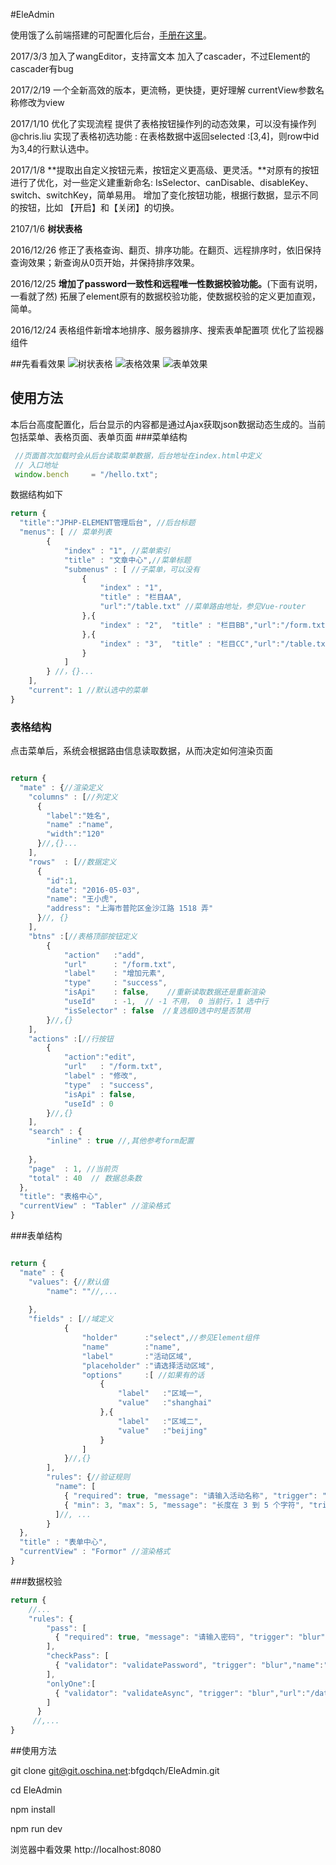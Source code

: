 #EleAdmin

使用饿了么前端搭建的可配置化后台，[手册在这里](http://www.kancloud.cn/jixzfw/ele_admin)。

2017/3/3
  加入了wangEditor，支持富文本
  加入了cascader，不过Element的cascader有bug

2017/2/19
  一个全新高效的版本，更流畅，更快捷，更好理解
  currentView参数名称修改为view

2017/1/10
  优化了实现流程
  提供了表格按钮操作列的动态效果，可以没有操作列 @chris.liu 
  实现了表格初选功能 : 在表格数据中返回selected :[3,4]，则row中id为3,4的行默认选中。


2017/1/8
  **提取出自定义按钮元素，按钮定义更高级、更灵活。**对原有的按钮进行了优化，对一些定义建重新命名: IsSelector、canDisable、disableKey、switch、switchKey，简单易用。
  增加了变化按钮功能，根据行数据，显示不同的按钮，比如 【开启】和【关闭】的切换。
  

2107/1/6
  **树状表格**

2016/12/26
  修正了表格查询、翻页、排序功能。在翻页、远程排序时，依旧保持查询效果；新查询从0页开始，并保持排序效果。

2016/12/25
   **增加了password一致性和远程唯一性数据校验功能。**(下面有说明，一看就了然) 拓展了element原有的数据校验功能，使数据校验的定义更加直观，简单。

2016/12/24 
  表格组件新增本地排序、服务器排序、搜索表单配置项
  优化了监视器组件

  
##先看看效果
![树状表格](http://git.oschina.net/uploads/images/2017/0106/134305_b9dff11b_45533.jpeg "树表格")
![表格效果](http://git.oschina.net/uploads/images/2016/1224/083631_6b448b48_45533.jpeg "表格示例")
![表单效果](http://git.oschina.net/uploads/images/2016/1221/150557_9ba5805b_45533.jpeg "表单示例")

## 使用方法
本后台高度配置化，后台显示的内容都是通过Ajax获取json数据动态生成的。当前包括菜单、表格页面、表单页面
###菜单结构
```javascript
 //页面首次加载时会从后台读取菜单数据，后台地址在index.html中定义
 // 入口地址
 window.bench     = "/hello.txt";
```
数据结构如下
```javascript
return {
  "title":"JPHP-ELEMENT管理后台", //后台标题
  "menus": [ // 菜单列表
        {
            "index" : "1", //菜单索引
            "title" : "文章中心",//菜单标题
            "submenus" : [ //子菜单，可以没有
                {
                    "index" : "1", 
                    "title" : "栏目AA",
                    "url":"/table.txt" //菜单路由地址，参见Vue-router
                },{
                    "index" : "2",  "title" : "栏目BB","url":"/form.txt"
                },{
                    "index" : "3",  "title" : "栏目CC","url":"/table.txt"
                }
            ]
        } //，{}...
    ],
    "current": 1 //默认选中的菜单
}
```
### 表格结构
点击菜单后，系统会根据路由信息读取数据，从而决定如何渲染页面
```javascript

return {
  "mate" : {//渲染定义
    "columns" : [//列定义
      {
        "label":"姓名", 
        "name" :"name",
        "width":"120"
      }//,{}...
    ],
    "rows"  : [//数据定义
      {
        "id":1,
        "date": "2016-05-03",
        "name": "王小虎",
        "address": "上海市普陀区金沙江路 1518 弄"
      }//, {}
    ],
    "btns" :[//表格顶部按钮定义
        {
            "action"   :"add",
            "url"      : "/form.txt",
            "label"    : "增加元素",
            "type"     : "success",
            "isApi"    : false,    //重新读取数据还是重新渲染
            "useId"    : -1,  // -1 不用， 0 当前行，1 选中行
            "isSelector" : false  //复选框0选中时是否禁用
        }//,{}
    ],
    "actions" :[//行按钮
        {
            "action":"edit",
            "url"   : "/form.txt",
            "label" : "修改",
            "type"  : "success",
            "isApi" : false,
            "useId" : 0 
        }//,{}
    ],
    "search" : {
        "inline" : true //,其他参考form配置
       
    },
    "page"  : 1, //当前页
    "total" : 40  // 数据总条数
  },
  "title": "表格中心",
  "currentView" : "Tabler" //渲染格式
}
```
###表单结构
```javascript

return {
  "mate" : {
    "values": {//默认值
        "name": ""//,...
    
    },
    "fields" : [//域定义
            {
                "holder"      :"select",//参见Element组件
                "name"        :"name",
                "label"       :"活动区域",
                "placeholder" :"请选择活动区域",
                "options"     :[ //如果有的话
                    {
                        "label"   :"区域一",
                        "value"   :"shanghai"
                    },{
                        "label"   :"区域二",
                        "value"   :"beijing"
                    }
                ]
            }//,{}
        ],
        "rules": {//验证规则
          "name": [
            { "required": true, "message": "请输入活动名称", "trigger": "blur" },
            { "min": 3, "max": 5, "message": "长度在 3 到 5 个字符", "trigger": "blur" }
          ]//, ...
        }
  },
  "title" : "表单中心",
  "currentView" : "Formor" //渲染格式
}

```

###数据校验
```javascript
return {
    //...
    "rules": {
        "pass": [
          { "required": true, "message": "请输入密码", "trigger": "blur" }
        ],
        "checkPass": [
          { "validator": "validatePassword", "trigger": "blur","name":"pass","message":"请检查密码"}
        ],
        "onlyOne":[
          { "validator": "validateAsync", "trigger": "blur","url":"/data/only.php" }
        ]
      }
     //,...
}
```

##使用方法

git clone git@git.oschina.net:bfgdqch/EleAdmin.git

cd EleAdmin

npm install

npm run dev

浏览器中看效果 http://localhost:8080